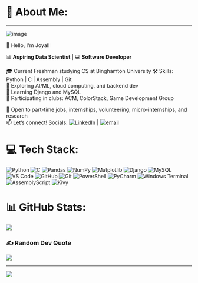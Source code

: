 # 💫 About Me: 
  
***
![image](https://github.com/user-attachments/assets/dc13aa4e-1c91-49a6-956c-613c4ca4aaff)


👋 Hello, I'm Joyal!

📊 **Aspiring Data Scientist** | 💻 **Software Developer** 

🎓 Current Freshman studying CS at Binghamton University 
🛠️ Skills: Python | C | Assembly | Git  
🤖 Exploring AI/ML, cloud computing, and backend dev  
🧠 Learning Django and MySQL  
👥 Participating in clubs: ACM, ColorStack, Game Development Group  

💼 Open to part-time jobs, internships, volunteering, micro-internships, and research  
📫 Let’s connect! Socials: [![LinkedIn](https://img.shields.io/badge/LinkedIn-%230077B5.svg?logo=linkedin&logoColor=white)](https://www.linkedin.com/in/joyal-paul-955280354/) | [![email](https://img.shields.io/badge/Email-D14836?logo=gmail&logoColor=white)](mailto:joyalmathewpaul@gmail.com) 


# 💻 Tech Stack: 
![Python](https://img.shields.io/badge/python-3670A0?style=for-the-badge&logo=python&logoColor=ffdd54) ![C](https://img.shields.io/badge/c-%2300599C.svg?style=for-the-badge&logo=c&logoColor=white) ![Pandas](https://img.shields.io/badge/pandas-%23150458.svg?style=for-the-badge&logo=pandas&logoColor=white) ![NumPy](https://img.shields.io/badge/numpy-%23013243.svg?style=for-the-badge&logo=numpy&logoColor=white) ![Matplotlib](https://img.shields.io/badge/Matplotlib-%23ffffff.svg?style=for-the-badge&logo=Matplotlib&logoColor=black) ![Django](https://img.shields.io/badge/django-%23092E20.svg?style=for-the-badge&logo=django&logoColor=white) ![MySQL](https://img.shields.io/badge/mysql-4479A1.svg?style=for-the-badge&logo=mysql&logoColor=white) ![VS Code](https://img.shields.io/badge/VS%20Code-%23007ACC?style=for-the-badge&logo=visual-studio-code&logoColor=white) ![GitHub](https://img.shields.io/badge/github-%23121011.svg?style=for-the-badge&logo=github&logoColor=white) ![Git](https://img.shields.io/badge/git-%23F05033.svg?style=for-the-badge&logo=git&logoColor=white) ![PowerShell](https://img.shields.io/badge/PowerShell-%235391FE.svg?style=for-the-badge&logo=powershell&logoColor=white) ![PyCharm](https://img.shields.io/badge/PyCharm-%23000000?style=for-the-badge&logo=pycharm&logoColor=white) ![Windows Terminal](https://img.shields.io/badge/Windows%20Terminal-%234D4D4D.svg?style=for-the-badge&logo=windows-terminal&logoColor=white) ![AssemblyScript](https://img.shields.io/badge/assembly%20script-%23000000.svg?style=for-the-badge&logo=assemblyscript&logoColor=white) ![Kivy](https://img.shields.io/badge/Kivy-%23A8E06B?style=for-the-badge&logo=kivy&logoColor=white) 


# 📊 GitHub Stats:
![](https://github-readme-stats.vercel.app/api/top-langs/?username=JoyalMPaul&theme=dark&hide_border=false&include_all_commits=false&count_private=false&layout=compact)

### ✍️ Random Dev Quote
![](https://quotes-github-readme.vercel.app/api?type=horizontal&theme=radical)

---
[![](https://visitcount.itsvg.in/api?id=JoyalMPaul&icon=0&color=0)](https://visitcount.itsvg.in)

<!-- Proudly created with GPRM ( https://gprm.itsvg.in ) -->
